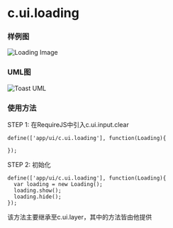 # c.ui.loading

### 样例图

![Loading Image](../raw/H5V2.2S6/doc/img/example.loading.png)

### UML图

![Toast UML](http://git.dev.sh.ctripcorp.com/shbzhang/ctrip-h5-front-library-refactory/raw/47d45dfc5a8565bfa35fd5026f9659c4c9c24eb7/doc/img/c.ui.loading.png)

### 使用方法

STEP 1: 在RequireJS中引入c.ui.input.clear

    define(['app/ui/c.ui.loading'], function(Loading){

    });

STEP 2: 初始化

    define(['app/ui/c.ui.loading'], function(Loading){
      var loading = new Loading();
      loading.show();
      loading.hide();
    });

该方法主要继承至c.ui.layer，其中的方法皆由他提供